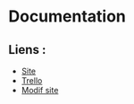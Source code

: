# Documentation

## Liens :

- [Site](https://pleinphare.github.io/pleinphare.xyz)
- [Trello](https://trello.com/b/q0oMA7UR/atelier-plein-phare)
- [Modif site](https://github.com/pleinphare/pleinphare.xyz/blob/gh-pages/index.html)

